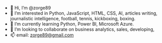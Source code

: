 - 👋 Hi, I’m @zorge89
- 👀 I’m interested in Python, JavaScript, HTML, CSS, AI, articles writing, journalistic intelligence, football, tennis, kickboxing, boxing.
- 🌱 I’m currently learning Python, Power BI, Microsoft Azure.
- 💞️ I’m looking to collaborate on business analytics, sales, developing, 
- 📫 email: zorge89@gmail.com
